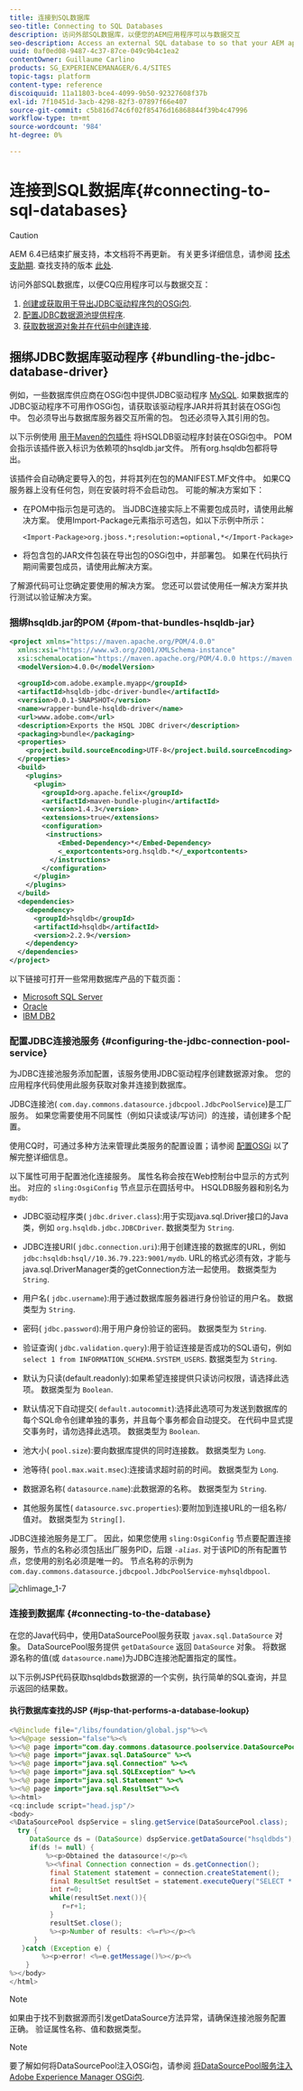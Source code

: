 ```yaml
---
title: 连接到SQL数据库
seo-title: Connecting to SQL Databases
description: 访问外部SQL数据库，以便您的AEM应用程序可以与数据交互
seo-description: Access an external SQL database to so that your AEM applications can interact with the data
uuid: 0af0ed08-9487-4c37-87ce-049c9b4c1ea2
contentOwner: Guillaume Carlino
products: SG_EXPERIENCEMANAGER/6.4/SITES
topic-tags: platform
content-type: reference
discoiquuid: 11a11803-bce4-4099-9b50-92327608f37b
exl-id: 7f10451d-3acb-4298-82f3-07897f66e407
source-git-commit: c5b816d74c6f02f85476d16868844f39b4c47996
workflow-type: tm+mt
source-wordcount: '984'
ht-degree: 0%

---
```


# 连接到SQL数据库{#connecting-to-sql-databases}

>[!CAUTION]
>
>AEM 6.4已结束扩展支持，本文档将不再更新。 有关更多详细信息，请参阅 [技术支助期](https://helpx.adobe.com/cn/support/programs/eol-matrix.html). 查找支持的版本 [此处](https://experienceleague.adobe.com/docs/).

访问外部SQL数据库，以便CQ应用程序可以与数据交互：

1. [创建或获取用于导出JDBC驱动程序包的OSGi包](#bundling-the-jdbc-database-driver).
1. [配置JDBC数据源池提供程序](#configuring-the-jdbc-connection-pool-service).
1. [获取数据源对象并在代码中创建连接](#connecting-to-the-database).

## 捆绑JDBC数据库驱动程序 {#bundling-the-jdbc-database-driver}

例如，一些数据库供应商在OSGi包中提供JDBC驱动程序 [MySQL](https://www.mysql.com/downloads/connector/j/). 如果数据库的JDBC驱动程序不可用作OSGi包，请获取该驱动程序JAR并将其封装在OSGi包中。 包必须导出与数据库服务器交互所需的包。 包还必须导入其引用的包。

以下示例使用 [用于Maven的包插件](https://felix.apache.org/site/apache-felix-maven-bundle-plugin-bnd.html) 将HSQLDB驱动程序封装在OSGi包中。 POM会指示该插件嵌入标识为依赖项的hsqldb.jar文件。 所有org.hsqldb包都将导出。

该插件会自动确定要导入的包，并将其列在包的MANIFEST.MF文件中。 如果CQ服务器上没有任何包，则在安装时将不会启动包。 可能的解决方案如下：

* 在POM中指示包是可选的。 当JDBC连接实际上不需要包成员时，请使用此解决方案。 使用Import-Package元素指示可选包，如以下示例中所示：

   `<Import-Package>org.jboss.*;resolution:=optional,*</Import-Package>`
* 将包含包的JAR文件包装在导出包的OSGi包中，并部署包。 如果在代码执行期间需要包成员，请使用此解决方案。

了解源代码可让您确定要使用的解决方案。 您还可以尝试使用任一解决方案并执行测试以验证解决方案。

### 捆绑hsqldb.jar的POM {#pom-that-bundles-hsqldb-jar}

```xml
<project xmlns="https://maven.apache.org/POM/4.0.0" 
  xmlns:xsi="https://www.w3.org/2001/XMLSchema-instance" 
  xsi:schemaLocation="https://maven.apache.org/POM/4.0.0 https://maven.apache.org/xsd/maven-4.0.0.xsd">
  <modelVersion>4.0.0</modelVersion>
  
  <groupId>com.adobe.example.myapp</groupId>
  <artifactId>hsqldb-jdbc-driver-bundle</artifactId>
  <version>0.0.1-SNAPSHOT</version>
  <name>wrapper-bundle-hsqldb-driver</name>
  <url>www.adobe.com</url>
  <description>Exports the HSQL JDBC driver</description>
  <packaging>bundle</packaging>
  <properties>
    <project.build.sourceEncoding>UTF-8</project.build.sourceEncoding>
  </properties>
  <build>
    <plugins>
      <plugin>
        <groupId>org.apache.felix</groupId> 
        <artifactId>maven-bundle-plugin</artifactId>
        <version>1.4.3</version> 
        <extensions>true</extensions> 
        <configuration> 
         <instructions> 
            <Embed-Dependency>*</Embed-Dependency>
            <_exportcontents>org.hsqldb.*</_exportcontents>
          </instructions>
        </configuration> 
      </plugin>
    </plugins>
  </build>
  <dependencies>
    <dependency>
      <groupId>hsqldb</groupId>
      <artifactId>hsqldb</artifactId>
      <version>2.2.9</version>
    </dependency>
  </dependencies>
</project>
```

以下链接可打开一些常用数据库产品的下载页面：

* [Microsoft SQL Server](https://www.microsoft.com/en-us/download/details.aspx?displaylang=en&amp;id=11774)
* [Oracle](https://www.oracle.com/technetwork/database/features/jdbc/index-091264.html)
* [IBM DB2](https://www-01.ibm.com/support/docview.wss?uid=swg27007053)

### 配置JDBC连接池服务 {#configuring-the-jdbc-connection-pool-service}

为JDBC连接池服务添加配置，该服务使用JDBC驱动程序创建数据源对象。 您的应用程序代码使用此服务获取对象并连接到数据库。

JDBC连接池( `com.day.commons.datasource.jdbcpool.JdbcPoolService`)是工厂服务。 如果您需要使用不同属性（例如只读或读/写访问）的连接，请创建多个配置。

使用CQ时，可通过多种方法来管理此类服务的配置设置；请参阅 [配置OSGi](/help/sites-deploying/configuring-osgi.md) 以了解完整详细信息。

以下属性可用于配置池化连接服务。 属性名称会按在Web控制台中显示的方式列出。 对应的 `sling:OsgiConfig` 节点显示在圆括号中。 HSQLDB服务器和别名为 `mydb`:

* JDBC驱动程序类( `jdbc.driver.class`):用于实现java.sql.Driver接口的Java类，例如 `org.hsqldb.jdbc.JDBCDriver`. 数据类型为 `String`.

* JDBC连接URI( `jdbc.connection.uri`):用于创建连接的数据库的URL，例如 `jdbc:hsqldb:hsql//10.36.79.223:9001/mydb`. URL的格式必须有效，才能与java.sql.DriverManager类的getConnection方法一起使用。 数据类型为 `String`.

* 用户名( `jdbc.username`):用于通过数据库服务器进行身份验证的用户名。 数据类型为 `String`.

* 密码( `jdbc.password`):用于用户身份验证的密码。 数据类型为 `String`.

* 验证查询( `jdbc.validation.query`):用于验证连接是否成功的SQL语句，例如 `select 1 from INFORMATION_SCHEMA.SYSTEM_USERS`. 数据类型为 `String`.

* 默认为只读(default.readonly):如果希望连接提供只读访问权限，请选择此选项。 数据类型为 `Boolean`.
* 默认情况下自动提交( `default.autocommit`):选择此选项可为发送到数据库的每个SQL命令创建单独的事务，并且每个事务都会自动提交。 在代码中显式提交事务时，请勿选择此选项。 数据类型为 `Boolean`.

* 池大小( `pool.size`):要向数据库提供的同时连接数。 数据类型为 `Long`.

* 池等待( `pool.max.wait.msec`):连接请求超时前的时间。 数据类型为 `Long`.

* 数据源名称( `datasource.name`):此数据源的名称。 数据类型为 `String`.

* 其他服务属性( `datasource.svc.properties`):要附加到连接URL的一组名称/值对。 数据类型为 `String[]`.

JDBC连接池服务是工厂。 因此，如果您使用 `sling:OsgiConfig` 节点要配置连接服务，节点的名称必须包括出厂服务PID，后跟 *`-alias`*. 对于该PID的所有配置节点，您使用的别名必须是唯一的。 节点名称的示例为 `com.day.commons.datasource.jdbcpool.JdbcPoolService-myhsqldbpool`.

![chlimage_1-7](assets/chlimage_1-7.png)

### 连接到数据库 {#connecting-to-the-database}

在您的Java代码中，使用DataSourcePool服务获取 `javax.sql.DataSource` 对象。 DataSourcePool服务提供 `getDataSource` 返回 `DataSource` 对象。 将数据源名称的值(或 `datasource.name`)为JDBC连接池配置指定的属性。

以下示例JSP代码获取hsqldbds数据源的一个实例，执行简单的SQL查询，并显示返回的结果数。

#### 执行数据库查找的JSP {#jsp-that-performs-a-database-lookup}

```java
<%@include file="/libs/foundation/global.jsp"%><%
%><%@page session="false"%><%
%><%@ page import="com.day.commons.datasource.poolservice.DataSourcePool" %><%
%><%@ page import="javax.sql.DataSource" %><%
%><%@ page import="java.sql.Connection" %><%
%><%@ page import="java.sql.SQLException" %><%
%><%@ page import="java.sql.Statement" %><%
%><%@ page import="java.sql.ResultSet"%><%
%><html>
<cq:include script="head.jsp"/>
<body>
<%DataSourcePool dspService = sling.getService(DataSourcePool.class);
  try {
     DataSource ds = (DataSource) dspService.getDataSource("hsqldbds"); 
     if(ds != null) {
         %><p>Obtained the datasource!</p><%
         %><%final Connection connection = ds.getConnection();
          final Statement statement = connection.createStatement();
          final ResultSet resultSet = statement.executeQuery("SELECT * from INFORMATION_SCHEMA.SYSTEM_USERS"); 
          int r=0;
          while(resultSet.next()){
             r=r+1;
          } 
          resultSet.close();
          %><p>Number of results: <%=r%></p><%
      } 
   }catch (Exception e) {
        %><p>error! <%=e.getMessage()%></p><%
    } 
%></body>
</html>
```

>[!NOTE]
>
>如果由于找不到数据源而引发getDataSource方法异常，请确保连接池服务配置正确。 验证属性名称、值和数据类型。

>[!NOTE]
>
>要了解如何将DataSourcePool注入OSGi包，请参阅 [将DataSourcePool服务注入Adobe Experience Manager OSGi包](https://helpx.adobe.com/experience-manager/using/datasourcepool.html).
